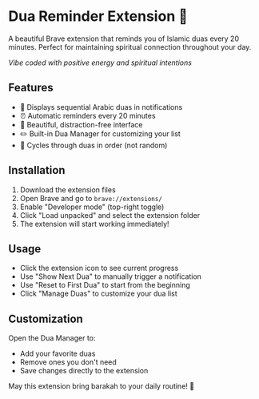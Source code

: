 # Dua Reminder Extension 🌙

A beautiful Brave extension that reminds you of Islamic duas every 20 minutes. Perfect for maintaining spiritual connection throughout your day.

*Vibe coded with positive energy and spiritual intentions* 

## Features
- 📖 Displays sequential Arabic duas in notifications
- ⏰ Automatic reminders every 20 minutes  
- 🎨 Beautiful, distraction-free interface
- ✏️ Built-in Dua Manager for customizing your list
- 🔄 Cycles through duas in order (not random)

## Installation
1. Download the extension files
2. Open Brave and go to `brave://extensions/`
3. Enable "Developer mode" (top-right toggle)
4. Click "Load unpacked" and select the extension folder
5. The extension will start working immediately!

## Usage
- Click the extension icon to see current progress
- Use "Show Next Dua" to manually trigger a notification
- Use "Reset to First Dua" to start from the beginning
- Click "Manage Duas" to customize your dua list

## Customization
Open the Dua Manager to:
- Add your favorite duas
- Remove ones you don't need
- Save changes directly to the extension


May this extension bring barakah to your daily routine! 🌟
